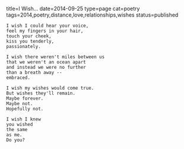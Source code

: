 title=I Wish...
date=2014-09-25
type=page
cat=poetry
tags=2014,poetry,distance,love,relationships,wishes
status=published
~~~~~~
I wish I could hear your voice,
feel my fingers in your hair,
touch your cheek,
kiss you tenderly,
passionately.

I wish there weren't miles between us
that we weren't an ocean apart
and instead we were no further
than a breath away --
embraced.

I wish my wishes would come true.
But wishes they'll remain.
Maybe forever.
Maybe not.
Hopefully not.

I wish I knew
you wished
the same
as me.
Do you?
